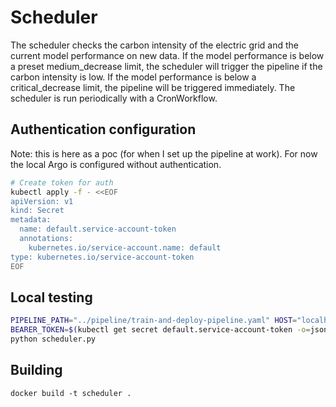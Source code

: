 # Scheduler

The scheduler checks the carbon intensity of the electric grid and the current model performance on new data. If the model performance is below a preset medium_decrease limit, the scheduler will trigger the pipeline if the carbon intensity is low. If the model performance is below a critical_decrease limit, the pipeline will be triggered immediately. The scheduler is run periodically with a CronWorkflow.

## Authentication configuration

Note: this is here as a poc (for when I set up the pipeline at work). For now the local Argo is configured without authentication.

```bash
# Create token for auth
kubectl apply -f - <<EOF
apiVersion: v1
kind: Secret
metadata:
  name: default.service-account-token
  annotations:
    kubernetes.io/service-account.name: default
type: kubernetes.io/service-account-token
EOF
```

## Local testing

```bash
PIPELINE_PATH="../pipeline/train-and-deploy-pipeline.yaml" HOST="localhost" \
BEARER_TOKEN=$(kubectl get secret default.service-account-token -o=jsonpath='{.data.token} | base64 --decode') \
python scheduler.py
```

## Building


`docker build -t scheduler .`
